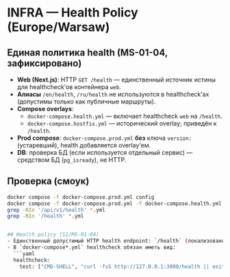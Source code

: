 # INFRA — Health Policy (Europe/Warsaw)

## Единая политика health (MS-01-04, зафиксировано)
- **Web (Next.js)**: HTTP `GET /health` — единственный источник истины для healthcheck’ов контейнера `web`.
- **Алиасы** `/en/health`, `/ru/health` не используются в healthcheck’ах (допустимы только как публичные маршруты).
- **Compose overlays**:
  - `docker-compose.health.yml` — включает healthcheck `web` на `/health`.
  - `docker-compose.hostfix.yml` — исторический overlay; приведён к `/health`.
- **Prod compose**: `docker-compose.prod.yml` **без** ключа `version:` (устаревший), health добавляется overlay’ем.
- **DB**: проверка БД (если используется отдельный сервис) — средством БД (`pg_isready`), не HTTP.

## Проверка (смоук)
```bash
docker compose -f docker-compose.prod.yml config
docker compose -f docker-compose.prod.yml -f docker-compose.health.yml config
grep -RIn '/api/v1/health' *.yml
grep -RIn '/health' *.yml


## Health policy (S1/MS-01-04)
- Единственный допустимый HTTP health endpoint: `/health` (локализованные алиасы не используются в checks).
- В `docker-compose*.yml` healthcheck обязан иметь вид:
  ```yaml
  healthcheck:
    test: ["CMD-SHELL", "curl -fsS http://127.0.0.1:3000/health || exit 1"]
  ```
